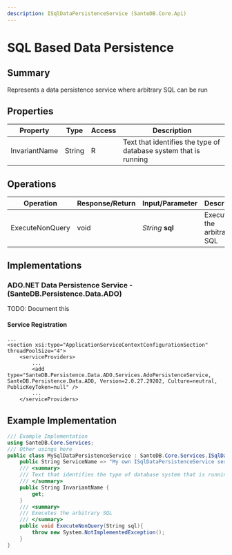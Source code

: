 ```yaml
---
description: ISqlDataPersistenceService (SanteDB.Core.Api)
---
```


# SQL Based Data Persistence

## Summary

Represents a data persistence service where arbitrary SQL can be run

## Properties

| Property      | Type   | Access | Description                                                      |
| ------------- | ------ | ------ | ---------------------------------------------------------------- |
| InvariantName | String | R      | Text that identifies the type of database system that is running |

## Operations

| Operation       | Response/Return | Input/Parameter  | Description                |
| --------------- | --------------- | ---------------- | -------------------------- |
| ExecuteNonQuery | void            | _String_ **sql** | Executes the arbitrary SQL |

## Implementations

### ADO.NET Data Persistence Service - (SanteDB.Persistence.Data.ADO)

TODO: Document this

#### Service Registration

```markup
...
<section xsi:type="ApplicationServiceContextConfigurationSection" threadPoolSize="4">
    <serviceProviders>
        ...
        <add type="SanteDB.Persistence.Data.ADO.Services.AdoPersistenceService, SanteDB.Persistence.Data.ADO, Version=2.0.27.29202, Culture=neutral, PublicKeyToken=null" />
        ...
    </serviceProviders>
```

## Example Implementation

```csharp
/// Example Implementation
using SanteDB.Core.Services;
/// Other usings here
public class MySqlDataPersistenceService : SanteDB.Core.Services.ISqlDataPersistenceService { 
    public String ServiceName => "My own ISqlDataPersistenceService service";
    /// <summary>
    /// Text that identifies the type of database system that is running
    /// </summary>
    public String InvariantName {
        get;
    }
    /// <summary>
    /// Executes the arbitrary SQL
    /// </summary>
    public void ExecuteNonQuery(String sql){
        throw new System.NotImplementedException();
    }
}
```
